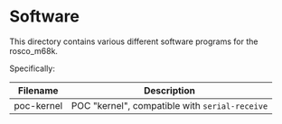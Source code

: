 # Software

This directory contains various different software programs for the 
rosco_m68k. 

Specifically:

| Filename            | Description                                    |
|:-------------------:|------------------------------------------------|
| poc-kernel          | POC "kernel", compatible with `serial-receive` |


